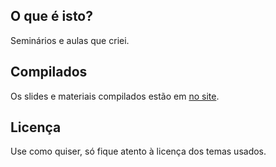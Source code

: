 ## O que é isto?

Seminários e aulas que criei.

## Compilados

Os slides e materiais compilados estão em [no site](https://yancouto.github.io/seminarios/).

## Licença

Use como quiser, só fique atento à licença dos temas usados.
